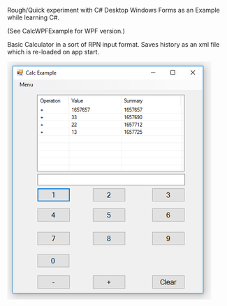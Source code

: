 Rough/Quick experiment with C# Desktop Windows Forms as an Example while learning C#.

(See CalcWPFExample for WPF version.)

Basic Calculator in a sort of RPN input format.
Saves history as an xml file which is re-loaded on app start.

![CalcExample](https://github.com/lasellers/CalcExample/blob/master/screenshot.png)
